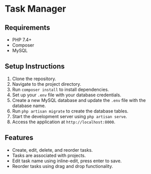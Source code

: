 # Task Manager

## Requirements
- PHP 7.4+
- Composer
- MySQL

## Setup Instructions

1. Clone the repository.
2. Navigate to the project directory.
3. Run `composer install` to install dependencies.
4. Set up your `.env` file with your database credentials.
5. Create a new MySQL database and update the `.env` file with the database name.
6. Run `php artisan migrate` to create the database tables.
7. Start the development server using `php artisan serve`.
8. Access the application at `http://localhost:8000`.

## Features
- Create, edit, delete, and reorder tasks.
- Tasks are associated with projects.
- Edit task name using inline-edit, press enter to save.
- Reorder tasks using drag and drop functionality.

##
